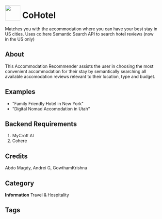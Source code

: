 # <img src="https://raw.githack.com/FortAwesome/Font-Awesome/master/svgs/solid/hotel.svg" card_color="#22A7F0" width="50" height="50" style="vertical-align:bottom"/> CoHotel 
Matches you with the accommodation where you can have your best stay in US cities. Uses co:here Semantic Search API to search hotel reviews (now in the US only)

## About

This Accommodation Recommender assists the user in choosing the most convenient accommodation for their stay by semantically searching all available accomodation reviews relevant to their location, type and budget.

## Examples
* "Family Friendly Hotel in New York"
* "Digital Nomad Accomodation in Utah"

## Backend Requirements
1. MyCroft AI 
2. Cohere 

## Credits
Abdo Magdy, Andrei G, GowthamKrishna

## Category
**Information**
Travel & Hospitality 

## Tags

